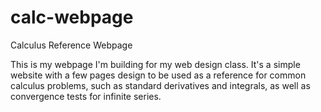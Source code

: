 # calc-webpage
Calculus Reference Webpage

This is my webpage I'm building for my web design class. It's a simple website with a few pages design to be used as a reference for common calculus problems, such as standard derivatives and integrals, as well as convergence tests for infinite series.
